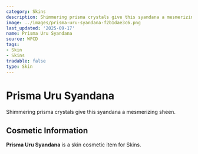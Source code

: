 ```yaml
---
category: Skins
description: Shimmering prisma crystals give this syandana a mesmerizing sheen.
image: ../images/prisma-uru-syandana-f2b1dae3c6.png
last_updated: '2025-09-17'
name: Prisma Uru Syandana
source: WFCD
tags:
- Skin
- Skins
tradable: false
type: Skin
---
```


# Prisma Uru Syandana

Shimmering prisma crystals give this syandana a mesmerizing sheen.

## Cosmetic Information

**Prisma Uru Syandana** is a skin cosmetic item for Skins.

